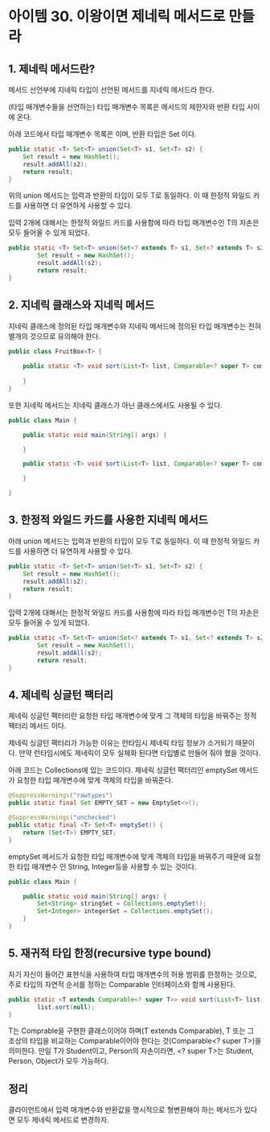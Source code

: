 # 아이템 30. 이왕이면 제네릭 메서드로 만들라

## 1. 제네릭 메서드란?

메서드 선언부에 지네릭 타입이 선언된 메서드를 지네릭 메서드라 한다.

(타입 매개변수들을 선언하는) 타입 매개변수 목록은 메서드의 제한자와 반환 타입 사이에 온다.

아래 코드에서 타입 매개변수 목록은 <T>이며, 반환 타입은 Set<T> 이다.

```java
public static <T> Set<T> union(Set<T> s1, Set<T> s2) {
    Set result = new HashSet();
    result.addAll(s2);
    return result;
}
```

위의 union 메서드는 입력과 반환의 타입이 모두 T로 동일하다. 이 때 한정적 와일드 카드를 사용하면 더 유연하게 사용할 수 있다.

입력 2개에 대해서는 한정적 와일드 카드를 사용함에 따라 타입 매개변수인 T의 자손은 모두 들어올 수 있게 되었다.

```java
public static <T> Set<T> union(Set<? extends T> s1, Set<? extends T> s2) {
        Set result = new HashSet();
        result.addAll(s2);
        return result;
}
```

## 2. 지네릭 클래스와 지네릭 메서드

지네릭 클래스에 정의된 타입 매개변수와 지네릭 메서드에 정의된 타입 매개변수는 전혀 별개의 것으므로 유의해야 한다.

```java
public class FruitBox<T> {
    
    public static <T> void sort(List<T> list, Comparable<? super T> comparable) {
        
    }
}
```

또한 지네릭 메서드는 지네릭 클래스가 아닌 클래스에서도 사용될 수 있다.

```java
public class Main {

    public static void main(String[] args) {

    }

    public static <T> void sort(List<T> list, Comparable<? super T> comparable) {

    }

}
```

## 3. 한정적 와일드 카드를 사용한 지네릭 메서드

아래 union 메서드는 입력과 반환의 타입이 모두 T로 동일하다. 이 때 한정적 와일드 카드를 사용하면 더 유연하게 사용할 수 있다.

```java
public static <T> Set<T> union(Set<T> s1, Set<T> s2) {
    Set result = new HashSet();
    result.addAll(s2);
    return result;
}
```

입력 2개에 대해서는 한정적 와일드 카드를 사용함에 따라 타입 매개변수인 T의 자손은 모두 들어올 수 있게 되었다.

```java
public static <T> Set<T> union(Set<? extends T> s1, Set<? extends T> s2) {
        Set result = new HashSet();
        result.addAll(s2);
        return result;
}
```

## 4. 제네릭 싱글턴 팩터리

제네릭 싱글턴 팩터리란 요청한 타입 매개변수에 맞게 그 객체의 타입을 바꿔주는 정적 팩터리 메서드 이다.

제네릭 싱글턴 팩터리가 가능한 이유는 런타임시 제네릭 타임 정보가 소거되기 때문이다. 만약 런타임시에도 제네릭이 모두 실체화 된다면 타입별로 만들어 줘야 했을 것이다.

아래 코드는 Collections에 있는 코드이다. 제네릭 싱글턴 팩터리인 emptySet 메서드가 요청한 타입 매개변수에 맞게 객체의 타입을 바꿔준다.

```java
@SuppressWarnings("rawtypes")
public static final Set EMPTY_SET = new EmptySet<>();

@SuppressWarnings("unchecked")
public static final <T> Set<T> emptySet() {
    return (Set<T>) EMPTY_SET;
}
```

emptySet 메서드가 요청한 타입 매개변수에 맞게 객체의 타입을 바꿔주기 때문에 요청한 타입 매개변수 인 String, Integer등을 사용할 수 있는 것이다.

```java
public class Main {

    public static void main(String[] args) {
        Set<String> stringSet = Collections.emptySet();
        Set<Integer> integerSet = Collections.emptySet();
    }
}
```

## 5. 재귀적 타입 한정(recursive type bound)

자기 자신이 들어간 표현식을 사용하여 타입 매개변수의 허용 범위를 한정하는 것으로, 주로 타입의 자연적 순서를 정하는 Comparable 인터페이스와 함께 사용된다.

```java
public static <T extends Comparable<? super T>> void sort(List<T> list) {
        list.sort(null);
}
```

T는 Comprable을 구현한 클래스이어야 하며(T extends Comparable), T 또는 그 조상의 타입을 비교하는 Comparable이어야 한다는 것(Comparable<? super T>)을 의미한다. 만일 T가 Student이고, Person의 자손이라면, <? super T>는 Student, Person, Object가 모두 가능하다.

## 정리

클라이언트에서 입력 매개변수와 반환값을 명시적으로 형변환해야 하는 메서드가 있다면 모두 제네릭 메서드로 변경하자.
